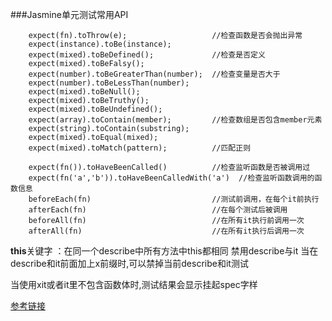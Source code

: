 ###Jasmine单元测试常用API
```
    expect(fn).toThrow(e);                   //检查函数是否会抛出异常
    expect(instance).toBe(instance);
    expect(mixed).toBeDefined();             //检查是否定义
    expect(mixed).toBeFalsy();
    expect(number).toBeGreaterThan(number);  //检查变量是否大于
    expect(number).toBeLessThan(number);
    expect(mixed).toBeNull();
    expect(mixed).toBeTruthy();
    expect(mixed).toBeUndefined();
    expect(array).toContain(member);         //检查数组是否包含member元素
    expect(string).toContain(substring);
    expect(mixed).toEqual(mixed);
    expect(mixed).toMatch(pattern);          //匹配正则
```

```
    expect(fn()).toHaveBeenCalled()          //检查监听函数是否被调用过
    expect(fn('a','b')).toHaveBeenCalledWith('a')  //检查监听函数调用的函数信息
    beforeEach(fn)                           //测试前调用，在每个it前执行
    afterEach(fn)                            //在每个测试后被调用
    beforeAll(fn)                            //在所有it执行前调用一次
    afterAll(fn)                             //在所有it执行后调用一次
```

**this**关键字 ：在同一个describe中所有方法中this都相同
禁用describe与it
当在describe和it前面加上x前缀时,可以禁掉当前describe和it测试

当使用xit或者it里不包含函数体时,测试结果会显示挂起spec字样

[参考链接](http://www.ifeenan.com/javascript/2015-02-25-Jasmine%E4%B8%AD%E6%96%87%E6%8C%87%E5%8D%97/)
